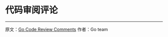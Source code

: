 # 代码审阅评论
-------------

原文：[Go Code Review Comments](https://github.com/golang/go/wiki/CodeReviewComments) 作者：Go team

